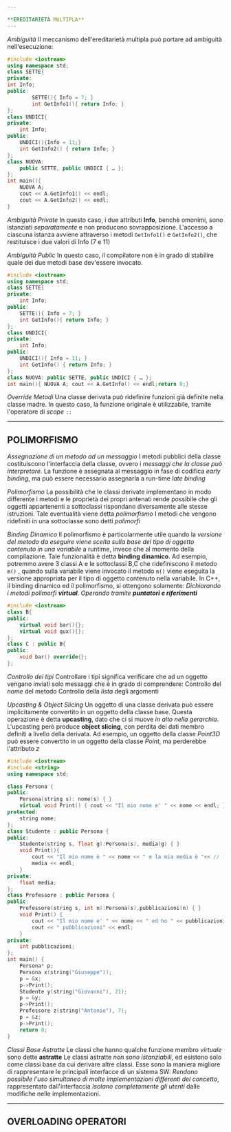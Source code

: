 ```yaml
---

**EREDITARIETÀ MULTIPLA**
---
```


*Ambiguità*
	Il meccanismo dell'ereditarietà multipla può portare ad ambiguità nell'esecuzione:
```c++
#include <iostream>
using namespace std;
class SETTE{
private:
int Info;
public:
		SETTE(){ Info = 7; } 
		int GetInfo1(){ return Info; } 
};
class UNDICI{ 
private: 
	int Info;
public:
	UNDICI(){Info = 11;}
	int GetInfo2() { return Info; } 
}; 
class NUOVA: 
	public SETTE, public UNDICI { … };
};
int main(){
	NUOVA A;
	cout << A.GetInfo1() << endl;
	cout << A.GetInfo2() << endl;
}
```

*Ambiguità Private*
	In questo caso, i due attributi **Info**, benchè omonimi, sono istanziati *separatamente* e non producono sovrapposizione.
	L'accesso a ciascuna istanza avviene attraverso i metodi `GetInfo1()` e `GetInfo2()`, che restituisce i due valori di Info (7 e 11)

*Ambiguità Public*
	In questo caso, il compilatore non è in grado di stabilire quale dei due metodi base dev'essere invocato.
```c++
#include <iostream>
using namespace std;
class SETTE{
private:
	int Info;
public:
	SETTE(){ Info = 7; }
	int GetInfo(){ return Info; }
};
class UNDICI{
private:
	int Info;
public:
	UNDICI(){ Info = 11; }
	int GetInfo() { return Info; }
};
class NUOVA: public SETTE, public UNDICI { … };
int main(){ NUOVA A; cout << A.GetInfo() << endl;return 0;}
```

*Override Metodi*
	Una classe derivata può ridefinire funzioni già definite nella classe madre.
	In questo caso, la funzione originale è utilizzabile, tramite l'operatore di *scope* `::`

-----
**POLIMORFISMO**
---
*Assegnazione di un metodo ad un messaggio*
	I metodi pubblici della classe costituiscono l'interfaccia della classe, ovvero i *messaggi che la classe può interpretare*.
	La funzione è assegnata al messaggio in fase di codifica *early binding*, ma può essere necessario assegnarla a run-time *late binding*

*Polimorfismo*
	La possibilità che le classi derivate implementano in modo differente i metodi e le proprietà dei propri antenati rende possibile che gli oggetti appartenenti a sottoclassi rispondano diversamente alle stesse istruzioni. Tale eventualità viene detta *polimorfismo*
	I metodi che vengono ridefiniti in una sottoclasse sono detti *polimorfi*

*Binding Dinamico*
	Il polimorfismo è particolarmente utile quando la *versione del metodo da eseguire viene scelta sulla base del tipo di oggetto contenuto in una variabile* a runtime, invece che al momento della compilazione. Tale funzionalità è detta **binding dinamico**.
	Ad esempio, potremmo avere 3 classi A e le sottoclassi B,C che ridefiniscono il metodo `m()` ,  quando sulla variabile viene invocato il metodo `m()` viene eseguita la versione appropriata per il tipo di oggetto contenuto nella variabile.
	In C++, il binding dinamico ed il polimorfismo, si ottengono solamente:
		*Dichiarando i metodi polimorfi **virtual***.
		*Operando tramite **puntatori e riferimenti***
```c++
#include <iostream>
class B{
public:
	virtual void bar(){};
	virtual void qux(){};
};
class C : public B{
public:
	void bar() override{};
};
```

*Controllo dei tipi*
	Controllare i tipi significa verificare che ad un oggetto vengano inviati solo messaggi che è in grado di comprendere:
		Controllo del *nome* del metodo
		Controllo della *lista* degli argomenti

*Upcasting & Object Slicing*
	Un oggetto di una classe derivata può essere implicitamente convertito in un oggetto della classe base.
	Questa operazione è detta **upcasting**, dato che ci si muove *in alto nella gerarchia*.
	L'upcasting però produce **object slicing**, con perdita dei dati membro definiti a livello della derivata. Ad esempio, un oggetto della classe *Point3D* può essere convertito in un oggetto della classe *Point*, ma perderebbe l'attributo *z*
```c++
#include <iostream>
#include <string>
using namespace std;

class Persona {
public:
	Persona(string s): nome(s) { } 
	virtual void Print() { cout << "Il mio nome e' " << nome << endl; }
protected: 
	string nome;
};
class Studente : public Persona {
public:
	Studente(string s, float g):Persona(s), media(g) { }
	void Print(){
		cout << "Il mio nome è " << nome << " e la mia media è "<< // lol avevi sbagliato le virgolette
		media << endl;
	}
private:
	float media;
};
class Professore : public Persona { 
public: 
	Professore(string s, int n):Persona(s),pubblicazioni(n) { }
	void Print() {
		cout << "Il mio nome e' " << nome << " ed ho " << pubblicazioni;
		cout << " pubblicazioni" << endl;
	}
private:
	int pubblicazioni;
}; 
int main() { 
	Persona* p; 
	Persona x(string("Giuseppe")); 
	p = &x;
	p->Print();
	Studente y(string("Giovanni"), 21);
	p = &y;
	p->Print();
	Professore z(string("Antonio"), 7);
	p = &z;
	p->Print();
	return 0;
}
```

*Classi Base Astratte*
	Le classi che hanno qualche funzione membro *virtuale* sono dette **astratte**
	Le classi astratte *non sono istanziabili*, ed esistono solo come classi base da cui derivare altre classi.
	Esse sono la maniera migliore di rappresentare le principali interfacce di un sistema SW:
		*Rendono possibile l'uso simultaneo di molte implementazioni differenti del concetto*, rappresentato dall'interfaccia
		*Isolano completamente gli utenti* dalle modifiche nelle implementazioni.

---
**OVERLOADING OPERATORI**
---
